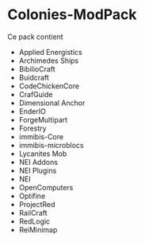Colonies-ModPack
================

Ce pack contient

* Applied Energistics
* Archimedes Ships
* BibilioCraft
* Buidcraft
* CodeChickenCore
* CrafGuide
* Dimensional Anchor
* EnderIO
* ForgeMultipart
* Forestry
* immibis-Core
* immibis-microblocs
* Lycanites Mob
* NEI Addons
* NEI Plugins
* NEI
* OpenComputers
* Optifine
* ProjectRed
* RailCraft
* RedLogic
* ReiMinimap
